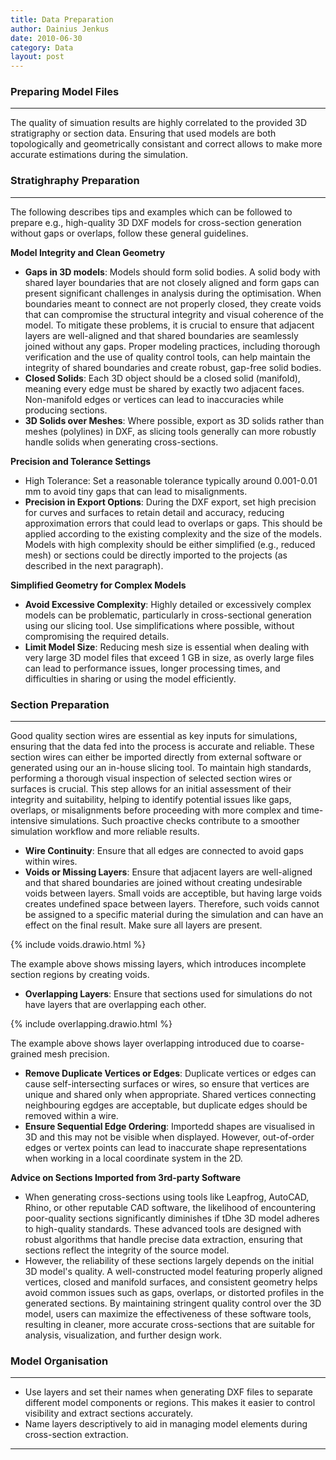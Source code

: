 ```yaml
---
title: Data Preparation
author: Dainius Jenkus
date: 2010-06-30
category: Data
layout: post
---
```

### Preparing Model Files
---

The quality of simuation results are highly correlated to the provided 3D stratigraphy or section data. Ensuring that used models are both topologically and geometrically consistant and correct allows to make more accurate estimations during the simulation.


### Stratighraphy Preparation
---
The following describes tips and examples which can be followed to prepare e.g., high-quality 3D DXF models for cross-section generation without gaps or overlaps, follow these general guidelines.

**Model Integrity and Clean Geometry**


* **Gaps in 3D models**: Models should form solid bodies. A solid body with shared layer boundaries that are not closely aligned and form gaps can present significant challenges in analysis during the optimisation. When boundaries meant to connect are not properly closed, they create voids that can compromise the structural integrity and visual coherence of the model. To mitigate these problems, it is crucial to ensure that adjacent layers are well-aligned and that shared boundaries are seamlessly joined without any gaps. Proper modeling practices, including thorough verification and the use of quality control tools, can help maintain the integrity of shared boundaries and create robust, gap-free solid bodies.
* **Closed Solids**: Each 3D object should be a closed solid (manifold), meaning every edge must be shared by exactly two adjacent faces. Non-manifold edges or vertices can lead to inaccuracies while producing sections.
* **3D Solids over Meshes**: Where possible, export as 3D solids rather than meshes (polylines) in DXF, as slicing tools generally can more robustly handle solids when generating cross-sections.

**Precision and Tolerance Settings**
* High Tolerance: Set a reasonable tolerance typically around 0.001-0.01 mm to avoid tiny gaps that can lead to misalignments.
* **Precision in Export Options**: During the DXF export, set high precision for curves and surfaces to retain detail and accuracy, reducing approximation errors that could lead to overlaps or gaps. This should be applied according to the existing complexity and the size of the models. Models with high complexity should be either simplified (e.g., reduced mesh) or sections could be directly imported to the projects (as described in the next paragraph).

**Simplified Geometry for Complex Models**
* **Avoid Excessive Complexity**: Highly detailed or excessively complex models can be problematic, particularly in cross-sectional generation using our slicing tool. Use simplifications where possible, without compromising the required details.
* **Limit Model Size**: Reducing mesh size is essential when dealing with very large 3D model files that exceed 1 GB in size, as overly large files can lead to performance issues, longer processing times, and difficulties in sharing or using the model efficiently.

### Section Preparation
---

Good quality section wires are essential as key inputs for simulations, ensuring that the data fed into the process is accurate and reliable. These section wires can either be imported directly from external software or generated using our an in-house slicing tool. To maintain high standards, performing a thorough visual inspection of selected section wires or surfaces is crucial. This step allows for an initial assessment of their integrity and suitability, helping to identify potential issues like gaps, overlaps, or misalignments before proceeding with more complex and time-intensive simulations. Such proactive checks contribute to a smoother simulation workflow and more reliable results.

* **Wire Continuity**: Ensure that all edges are connected to avoid gaps within wires.
* **Voids or Missing Layers**: Ensure that adjacent layers are well-aligned and that shared boundaries are joined without creating undesirable voids between layers. Small voids are acceptible, but having large voids creates undefined space between layers. Therefore, such voids cannot be assigned to a specific material during the simulation and can have an effect on the final result. Make sure all layers are present.

{% include voids.drawio.html %}

The example above shows missing layers, which introduces incomplete section regions by creating voids.

* **Overlapping Layers**: Ensure that sections used for simulations do not have layers that are overlapping each other.

{% include overlapping.drawio.html %}

The example above shows layer overlapping introduced due to coarse-grained mesh precision.

* **Remove Duplicate Vertices or Edges**: Duplicate vertices or edges can cause self-intersecting surfaces or wires, so ensure that vertices are unique and shared only when appropriate. Shared vertices connecting neighbouring egdges are acceptable, but duplicate edges should be removed within a wire. 
* **Ensure Sequential Edge Ordering**: Importedd shapes are visualised in 3D and this may not be visible when displayed. However, out-of-order edges or vertex points can lead to inaccurate shape representations when working in a local coordinate system in the 2D.

**Advice on Sections Imported from 3rd-party Software**

* When generating cross-sections using tools like Leapfrog, AutoCAD, Rhino, or other reputable CAD software, the likelihood of encountering poor-quality sections significantly diminishes if tDhe 3D model adheres to high-quality standards. These advanced tools are designed with robust algorithms that handle precise data extraction, ensuring that sections reflect the integrity of the source model. 
* However, the reliability of these sections largely depends on the initial 3D model's quality. A well-constructed model featuring properly aligned vertices, closed and manifold surfaces, and consistent geometry helps avoid common issues such as gaps, overlaps, or distorted profiles in the generated sections. By maintaining stringent quality control over the 3D model, users can maximize the effectiveness of these software tools, resulting in cleaner, more accurate cross-sections that are suitable for analysis, visualization, and further design work.

 
### Model Organisation
---
* Use layers and set their names when generating DXF files to separate different model components or regions. This makes it easier to control visibility and extract sections accurately.
* Name layers descriptively to aid in managing model elements during cross-section extraction.




---

 
